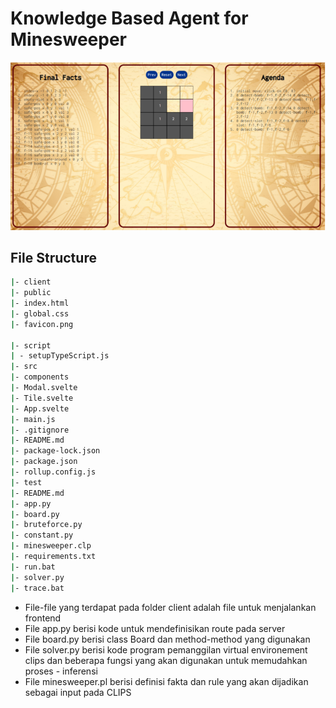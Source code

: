 # Knowledge Based Agent for Minesweeper


![alt text](/minesweeper.png)



## File Structure
```bash
|- client
|- public
|- index.html
|- global.css
|- favicon.png

|- script
| - setupTypeScript.js
|- src
|- components
|- Modal.svelte
|- Tile.svelte
|- App.svelte
|- main.js
|- .gitignore
|- README.md
|- package-lock.json
|- package.json
|- rollup.config.js
|- test
|- README.md
|- app.py
|- board.py
|- bruteforce.py
|- constant.py
|- minesweeper.clp
|- requirements.txt
|- run.bat
|- solver.py
|- trace.bat
```

- File-file yang terdapat pada folder client adalah file untuk menjalankan frontend 
- File app.py berisi kode untuk mendefinisikan route pada server
- File board.py berisi class Board dan method-method yang digunakan
- File solver.py berisi kode program pemanggilan virtual environement clips dan beberapa fungsi yang akan digunakan untuk memudahkan proses - inferensi 
- File minesweeper.pl berisi definisi fakta dan rule yang akan dijadikan sebagai input pada CLIPS

